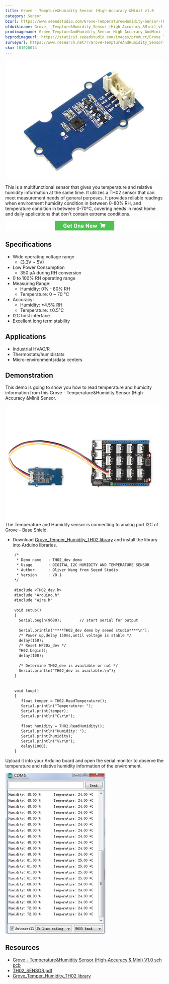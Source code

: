 ```yaml
---
title: Grove - Tempture&Humidity Sensor (High-Accuracy &Mini) v1.0
category: Sensor
bzurl: https://www.seeedstudio.com/Grove-Temperature&Humidity-Sensor-(High-Accuracy-&-Mini)-p-1921.html
oldwikiname: Grove_-_Tempture&Humidity_Sensor_(High-Accuracy_&Mini)_v1.0
prodimagename: Grove-TemptureAndHumidity_Sensor-High-Accuracy_AndMini-.jpg
bzprodimageurl: https://statics3.seeedstudio.com/images/product/Grove Tem Hum Accuracy Mini.jpg
surveyurl: https://www.research.net/r/Grove-TemptureAndHumidity_Sensor-High-Accuracy_AndMini-v1.0
sku: 101020074
---
```


![](https://github.com/SeeedDoc/WikiMigrationSync/raw/master/docs/assets/Grove-TemptureAndHumidity_Sensor-High-Accuracy_AndMini-v1.0/img/Grove-TemptureAndHumidity_Sensor-High-Accuracy_AndMini-.jpg)

This is a multifunctional sensor that gives you temperature and relative humidity information at the same time. It utilizes a TH02 sensor that can meet measurement needs of general purposes. It provides reliable readings when environment humidity condition in between 0-80% RH, and temperature condition in between 0-70°C, covering needs in most home and daily applications that don't contain extreme conditions.

[![](https://github.com/SeeedDoc/WikiMigrationSync/raw/master/docs/assets/common/Get_One_Now_Banner.png)](https://www.seeedstudio.com/Grove-Temperature%26Humidity-Sensor-(High-Accuracy-%26-Mini)-p-1921.html)

Specifications
--------------

-   Wide operating voltage range
    - (3.3V ~ 5V)
-   Low Power Consumption
    - 350 µA during RH conversion
-   0 to 100% RH operating range
-   Measuring Range:
    - Humidity: 0% - 80% RH
    - Temperature: 0 ~ 70 °C
-   Accuracy:
    - Humidity: ±4.5% RH
    - Temperature: ±0.5°C
-   I2C host interface
-   Excellent long term stability

Applications
------------

-   Industrial HVAC/R
-   Thermostats/humidistats
-   Micro-environments/data centers

Demonstration
-------------

This demo is going to show you how to read temperature and humidity information from this Grove - Temperature&Humidity Sensor (High-Accuracy &Mini) Sensor.

![](https://github.com/SeeedDoc/WikiMigrationSync/raw/master/docs/assets/Grove-TemptureAndHumidity_Sensor-High-Accuracy_AndMini-v1.0/img/Temperature_Sensor-xin.jpg)
The Temperature and Humidity sensor is connecting to analog port I2C of Grove - Base Shield.

-   Download [Grove_Temper_Humidity_TH02 library](https://github.com/Seeed-Studio/Grove_Temper_Humidity_TH02) and install the library into Arduino libraries.

```
    /*
     * Demo name   : TH02_dev demo 
     * Usage       : DIGITAL I2C HUMIDITY AND TEMPERATURE SENSOR 
     * Author      : Oliver Wang from Seeed Studio
     * Version     : V0.1
    */

    #include <TH02_dev.h>
    #include "Arduino.h"
    #include "Wire.h" 
     
    void setup()
    {  
      Serial.begin(9600);        // start serial for output
      
      Serial.println("****TH02_dev demo by seeed studio****\n");
      /* Power up,delay 150ms,until voltage is stable */
      delay(150);
      /* Reset HP20x_dev */
      TH02.begin();
      delay(100);
      
      /* Determine TH02_dev is available or not */
      Serial.println("TH02_dev is available.\n");    
    }
     

    void loop()
    {
       float temper = TH02.ReadTemperature(); 
       Serial.println("Temperature: ");   
       Serial.print(temper);
       Serial.println("C\r\n");
       
       float humidity = TH02.ReadHumidity();
       Serial.println("Humidity: ");
       Serial.print(humidity);
       Serial.println("%\r\n");
       delay(1000);
    }
```


Upload it into your Arduino board and open the serial monitor to observe the temperature and relative humidity information of the environment.

![](https://github.com/SeeedDoc/WikiMigrationSync/raw/master/docs/assets/Grove-TemptureAndHumidity_Sensor-High-Accuracy_AndMini-v1.0/img/Result_Picture1.jpg)

Resources
---------

-   [Grove - Temperature&Humidity Sensor (High-Accuracy & Mini) V1.0 sch pcb](https://github.com/SeeedDoc/WikiMigrationSync/raw/master/docs/assets/Grove-TemptureAndHumidity_Sensor-High-Accuracy_AndMini-v1.0/res/Grove-TemperatureAndHumidity_Sensor-High-Accuracy_And_Mini-V1.0_sch_pcb.zip)
-   [TH02_SENSOR.pdf](https://github.com/SeeedDoc/WikiMigrationSync/raw/master/docs/assets/Grove-TemptureAndHumidity_Sensor-High-Accuracy_AndMini-v1.0/res/TH02_SENSOR.pdf)
-   [Grove_Temper_Humidity_TH02 library](https://github.com/Seeed-Studio/Grove_Temper_Humidity_TH02)



<!-- This Markdown file was created from http://www.seeedstudio.com/wiki/Grove_-_Tempture&Humidity_Sensor_(High-Accuracy_&Mini)_v1.0 -->
